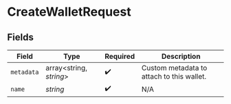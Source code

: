 # CreateWalletRequest


## Fields

| Field                                     | Type                                      | Required                                  | Description                               |
| ----------------------------------------- | ----------------------------------------- | ----------------------------------------- | ----------------------------------------- |
| `metadata`                                | array<string, *string*>                   | :heavy_check_mark:                        | Custom metadata to attach to this wallet. |
| `name`                                    | *string*                                  | :heavy_check_mark:                        | N/A                                       |